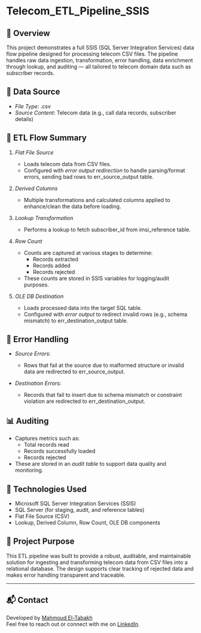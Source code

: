 # Telecom_ETL_Pipeline_SSIS


## 📌 Overview
This project demonstrates a full SSIS (SQL Server Integration Services) data flow pipeline designed for processing telecom CSV files. The pipeline handles raw data ingestion, transformation, error handling, data enrichment through lookup, and auditing — all tailored to telecom domain data such as subscriber records.

## 📁 Data Source
- *File Type*: .csv
- *Source Content*: Telecom data (e.g., call data records, subscriber details)

## 🔄 ETL Flow Summary

1. *Flat File Source*
   - Loads telecom data from CSV files.
   - Configured with *error output redirection* to handle parsing/format errors, sending bad rows to err_source_output table.

2. *Derived Columns*
   - Multiple transformations and calculated columns applied to enhance/clean the data before loading.

3. *Lookup Transformation*
   - Performs a lookup to fetch subscriber_id from imsi_reference table.

4. *Row Count*
   - Counts are captured at various stages to determine:
     - Records extracted
     - Records added
     - Records rejected
   - These counts are stored in SSIS variables for logging/audit purposes.

5. *OLE DB Destination*
   - Loads processed data into the target SQL table.
   - Configured with *error output* to redirect invalid rows (e.g., schema mismatch) to err_destination_output table.

## 🧪 Error Handling

- *Source Errors*:
  - Rows that fail at the source due to malformed structure or invalid data are redirected to err_source_output.
  
- *Destination Errors*:
  - Records that fail to insert due to schema mismatch or constraint violation are redirected to err_destination_output.

## 📊 Auditing
- Captures metrics such as:
  - Total records read
  - Records successfully loaded
  - Records rejected
- These are stored in an *audit table* to support data quality and monitoring.

## 🚀 Technologies Used
- Microsoft SQL Server Integration Services (SSIS)
- SQL Server (for staging, audit, and reference tables)
- Flat File Source (CSV)
- Lookup, Derived Column, Row Count, OLE DB components

## 📎 Project Purpose
This ETL pipeline was built to provide a robust, auditable, and maintainable solution for ingesting and transforming telecom data from CSV files into a relational database. The design supports clear tracking of rejected data and makes error handling transparent and traceable.

---

## 📬 Contact
Developed by [Mahmoud El-Tabakh](https://www.linkedin.com/in/mahmoud-eltabakh2001)  
Feel free to reach out or connect with me on [LinkedIn](https://www.linkedin.com/in/mahmoud-eltabakh2001).
